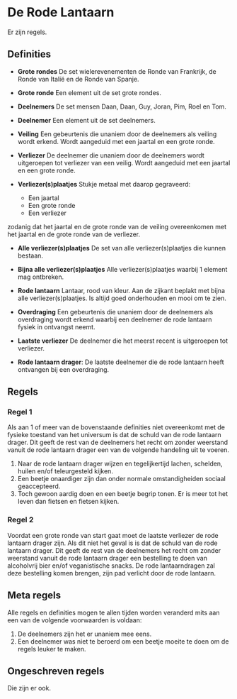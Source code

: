 # De Rode Lantaarn

Er zijn regels.

## Definities

- **Grote rondes** De set wielerevenementen de Ronde van Frankrijk, de Ronde van Italië en de Ronde van Spanje.

- **Grote ronde** Een element uit de set grote rondes.

- **Deelnemers** De set mensen Daan, Daan, Guy, Joran, Pim, Roel en Tom. 

- **Deelnemer** Een element uit de set deelnemers.

- **Veiling** Een gebeurtenis die unaniem door de deelnemers als veiling wordt erkend. Wordt aangeduid met een jaartal en een grote ronde. 

- **Verliezer** De deelnemer die unaniem door de deelnemers wordt uitgeroepen tot verliezer van een veilig. Wordt aangeduid met een jaartal en een grote ronde.

- **Verliezer(s)plaatjes** Stukje metaal met daarop gegraveerd:

    - Een jaartal
    - Een grote ronde
    - Een verliezer

zodanig dat het jaartal en de grote ronde van de veiling overeenkomen met het jaartal en de grote ronde van de verliezer. 

- **Alle verliezer(s)plaatjes** De set van alle verliezer(s)plaatjes die kunnen bestaan. 

- **Bijna alle verliezer(s)plaatjes** Alle verliezer(s)plaatjes waarbij 1 element mag ontbreken.

- **Rode lantaarn** Lantaar, rood van kleur. Aan de zijkant beplakt met bijna alle verliezer(s)plaatjes. Is altijd goed onderhouden en mooi om te zien.

- **Overdraging** Een gebeurtenis die unaniem door de deelnemers als overdraging wordt erkend waarbij een deelnemer de rode lantaarn fysiek in ontvangst neemt.

- **Laatste verliezer** De deelnemer die het meerst recent is uitgeroepen tot verliezer.

- **Rode lantaarn drager**: De laatste deelnemer die de rode lantaarn heeft ontvangen bij een overdraging.

## Regels

### Regel 1

Als aan 1 of meer van de bovenstaande definities niet overeenkomt met de fysieke toestand van het universum is dat de schuld van de rode lantaarn drager. Dit geeft de rest van de deelnemers het recht om zonder weerstand vanuit de rode lantaarn drager een van de volgende handeling uit te voeren.

1. Naar de rode lantaarn drager wijzen en tegelijkertijd lachen, schelden, huilen en/of teleurgesteld kijken.
2. Een beetje onaardiger zijn dan onder normale omstandigheiden sociaal geaccepteerd.
3. Toch gewoon aardig doen en een beetje begrip tonen. Er is meer tot het leven dan fietsen en fietsen kijken.

### Regel 2
Voordat een grote ronde van start gaat moet de laatste verliezer de rode lantaarn drager zijn. Als dit niet het geval is is dat de schuld van de rode lantaarn drager. Dit geeft de rest van de deelnemers het recht om zonder weerstand vanuit de rode lantaarn drager een bestelling te doen van alcoholvrij bier en/of veganistische snacks. De rode lantaarndragen zal deze bestelling komen brengen, zijn pad verlicht door de rode lantaarn.

## Meta regels

Alle regels en definities mogen te allen tijden worden veranderd mits aan een van de volgende voorwaarden is voldaan:

1. De deelnemers zijn het er unaniem mee eens.
2. Een deelnemer was niet te beroerd om een beetje moeite te doen om de regels leuker te maken.

## Ongeschreven regels

Die zijn er ook.
<!-- ![De rode lantaarn](./lantaarn.jpeg){ width=30% } -->